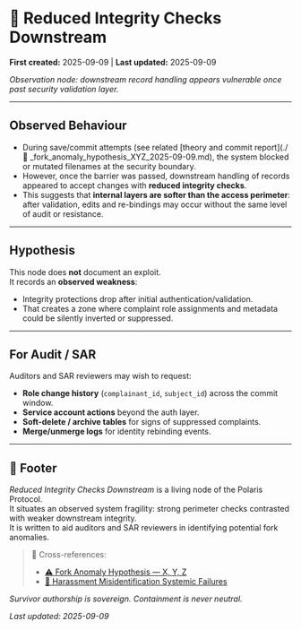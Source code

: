 # 👾 Reduced Integrity Checks Downstream  

**First created:** 2025-09-09 | **Last updated:** 2025-09-09  

*Observation node: downstream record handling appears vulnerable once past security validation layer.*  

---

## Observed Behaviour  

- During save/commit attempts (see related [theory and commit report](./👾 _fork_anomaly_hypothesis_XYZ_2025-09-09.md), the system blocked or mutated filenames at the security boundary.  
- However, once the barrier was passed, downstream handling of records appeared to accept changes with **reduced integrity checks**.  
- This suggests that **internal layers are softer than the access perimeter**: after validation, edits and re-bindings may occur without the same level of audit or resistance.  

---

## Hypothesis  

This node does **not** document an exploit.  
It records an **observed weakness**:  
- Integrity protections drop after initial authentication/validation.  
- That creates a zone where complaint role assignments and metadata could be silently inverted or suppressed.  

---

## For Audit / SAR  

Auditors and SAR reviewers may wish to request:  
- **Role change history** (`complainant_id`, `subject_id`) across the commit window.  
- **Service account actions** beyond the auth layer.  
- **Soft-delete / archive tables** for signs of suppressed complaints.  
- **Merge/unmerge logs** for identity rebinding events.  

---

## 🏮 Footer  

*Reduced Integrity Checks Downstream* is a living node of the Polaris Protocol.  
It situates an observed system fragility: strong perimeter checks contrasted with weaker downstream integrity.  
It is written to aid auditors and SAR reviewers in identifying potential fork anomalies.  

> 📡 Cross-references:  
> - [⚠️ Fork Anomaly Hypothesis — X, Y, Z](./⚠️_fork_anomaly_hypothesis_XYZ_2025-09-09.md)  
> - [👾 Harassment Misidentification Systemic Failures](./👾_harassment_misidentification_systemic_failures_25-09-02.md)  

*Survivor authorship is sovereign. Containment is never neutral.*  

_Last updated: 2025-09-09_  
